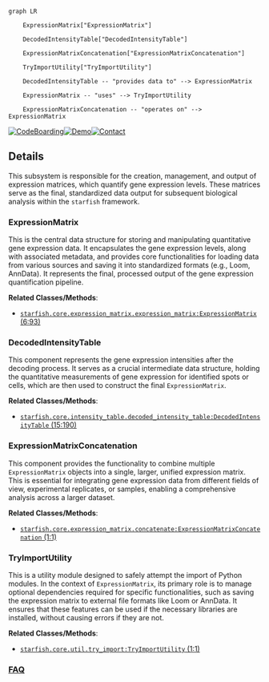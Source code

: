```mermaid

graph LR

    ExpressionMatrix["ExpressionMatrix"]

    DecodedIntensityTable["DecodedIntensityTable"]

    ExpressionMatrixConcatenation["ExpressionMatrixConcatenation"]

    TryImportUtility["TryImportUtility"]

    DecodedIntensityTable -- "provides data to" --> ExpressionMatrix

    ExpressionMatrix -- "uses" --> TryImportUtility

    ExpressionMatrixConcatenation -- "operates on" --> ExpressionMatrix

```



[![CodeBoarding](https://img.shields.io/badge/Generated%20by-CodeBoarding-9cf?style=flat-square)](https://github.com/CodeBoarding/GeneratedOnBoardings)[![Demo](https://img.shields.io/badge/Try%20our-Demo-blue?style=flat-square)](https://www.codeboarding.org/demo)[![Contact](https://img.shields.io/badge/Contact%20us%20-%20contact@codeboarding.org-lightgrey?style=flat-square)](mailto:contact@codeboarding.org)



## Details



This subsystem is responsible for the creation, management, and output of expression matrices, which quantify gene expression levels. These matrices serve as the final, standardized data output for subsequent biological analysis within the `starfish` framework.



### ExpressionMatrix

This is the central data structure for storing and manipulating quantitative gene expression data. It encapsulates the gene expression levels, along with associated metadata, and provides core functionalities for loading data from various sources and saving it into standardized formats (e.g., Loom, AnnData). It represents the final, processed output of the gene expression quantification pipeline.





**Related Classes/Methods**:



- <a href="https://github.com/spacetx/starfish/starfish/core/expression_matrix/expression_matrix.py#L6-L93" target="_blank" rel="noopener noreferrer">`starfish.core.expression_matrix.expression_matrix:ExpressionMatrix` (6:93)</a>





### DecodedIntensityTable

This component represents the gene expression intensities after the decoding process. It serves as a crucial intermediate data structure, holding the quantitative measurements of gene expression for identified spots or cells, which are then used to construct the final `ExpressionMatrix`.





**Related Classes/Methods**:



- <a href="https://github.com/spacetx/starfish/starfish/core/intensity_table/decoded_intensity_table.py#L15-L190" target="_blank" rel="noopener noreferrer">`starfish.core.intensity_table.decoded_intensity_table:DecodedIntensityTable` (15:190)</a>





### ExpressionMatrixConcatenation

This component provides the functionality to combine multiple `ExpressionMatrix` objects into a single, larger, unified expression matrix. This is essential for integrating gene expression data from different fields of view, experimental replicates, or samples, enabling a comprehensive analysis across a larger dataset.





**Related Classes/Methods**:



- <a href="https://github.com/spacetx/starfish/starfish/core/expression_matrix/concatenate.py#L1-L1" target="_blank" rel="noopener noreferrer">`starfish.core.expression_matrix.concatenate:ExpressionMatrixConcatenation` (1:1)</a>





### TryImportUtility

This is a utility module designed to safely attempt the import of Python modules. In the context of `ExpressionMatrix`, its primary role is to manage optional dependencies required for specific functionalities, such as saving the expression matrix to external file formats like Loom or AnnData. It ensures that these features can be used if the necessary libraries are installed, without causing errors if they are not.





**Related Classes/Methods**:



- <a href="https://github.com/spacetx/starfish/starfish/core/util/try_import.py#L1-L1" target="_blank" rel="noopener noreferrer">`starfish.core.util.try_import:TryImportUtility` (1:1)</a>









### [FAQ](https://github.com/CodeBoarding/GeneratedOnBoardings/tree/main?tab=readme-ov-file#faq)